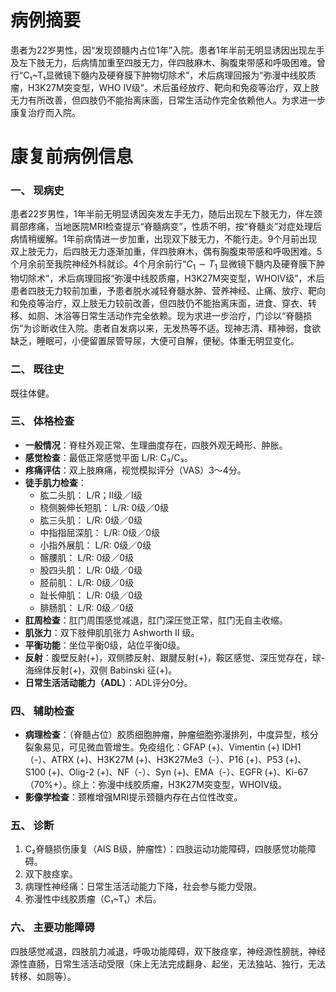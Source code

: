 # 病例摘要

患者为22岁男性，因“发现颈髓内占位1年”入院。患者1年半前无明显诱因出现左手及左下肢无力，后病情加重至四肢无力，伴四肢麻木、胸腹束带感和呼吸困难。曾行“C₁~T₁显微镜下髓内及硬脊膜下肿物切除术”，术后病理回报为“弥漫中线胶质瘤，H3K27M突变型，WHO IV级”。术后虽经放疗、靶向和免疫等治疗，双上肢无力有所改善，但四肢仍不能抬离床面，日常生活动作完全依赖他人。为求进一步康复治疗而入院。

# 康复前病例信息

### 一、 现病史

患者22岁男性，1年半前无明显诱因突发左手无力，随后出现左下肢无力，伴左颈肩部疼痛，当地医院MRI检查提示“脊髓病变”，性质不明，按“脊髓炎”对症处理后病情稍缓解。1年前病情进一步加重，出现双下肢无力，不能行走。9个月前出现双上肢无力，后四肢无力逐渐加重，伴四肢麻木，偶有胸腹束带感和呼吸困难。5个月余前至我院神经外科就诊。4个月余前行“$C_1 \sim T_1$ 显微镜下髓内及硬脊膜下肿物切除术”，术后病理回报“弥漫中线胶质瘤，H3K27M突变型，WHOIV级”，术后患者四肢无力较前加重，予患者脱水减轻脊髓水肿、营养神经、止痛、放疗、靶向和免疫等治疗，双上肢无力较前改善，但四肢仍不能抬离床面，进食、穿衣、转移、如厕、沐浴等日常生活动作完全依赖。现为求进一步治疗，门诊以“脊髓损伤”为诊断收住入院。患者自发病以来，无发热等不适。现神志清、精神弱，食欲缺乏，睡眠可，小便留置尿管导尿，大便可自解，便秘。体重无明显变化。

### 二、 既往史

既往体健。

### 三、 体格检查

*   **一般情况**：脊柱外观正常、生理曲度存在，四肢外观无畸形、肿胀。
*   **感觉检查**：最低正常感觉平面 L/R: C₃/C₃。
*   **疼痛评估**：双上肢麻痛，视觉模拟评分（VAS）3～4分。
*   **徒手肌力检查**：
    *   肱二头肌： L/R；Ⅱ级／Ⅰ级
    *   桡侧腕伸长短肌： L/R: 0级／0级
    *   肱三头肌： L/R: 0级／0级
    *   中指指屈深肌： L/R: 0级／0级
    *   小指外展肌： L/R: 0级／0级
    *   髂腰肌： L/R: 0级／0级
    *   股四头肌： L/R: 0级／0级
    *   胫前肌： L/R: 0级／0级
    *   趾长伸肌： L/R: 0级／0级
    *   腓肠肌： L/R: 0级／0级
*   **肛周检查**：肛门周围感觉减退，肛门深压觉正常，肛门无自主收缩。
*   **肌张力**：双下肢伸肌肌张力 Ashworth II 级。
*   **平衡功能**：坐位平衡0级，站位平衡0级。
*   **反射**：腹壁反射(+)，双侧膝反射、跟腱反射(+)，鞍区感觉、深压觉存在，球-海绵体反射(+)，双侧 Babinski 征(+)。
*   **日常生活活动能力（ADL）**：ADL评分0分。

### 四、 辅助检查

*   **病理检查**：（脊髓占位）胶质细胞肿瘤，肿瘤细胞弥漫排列，中度异型，核分裂象易见，可见微血管增生。免疫组化：GFAP (+)、Vimentin (+) IDH1（-）、ATRX (+)、H3K27M (+)、H3K27Me3（-）、P16 (+)、P53 (+)、S100 (+)、Olig-2 (+)、NF（-）、Syn (+)、EMA（-）、EGFR (+)、Ki-67（70%+）。综上：弥漫中线胶质瘤，H3K27M突变型，WHOIV级。
*   **影像学检查**：颈椎增强MRI提示颈髓内存在占位性改变。

### 五、 诊断

1.  C₂脊髓损伤康复（AIS B级，肿瘤性）：四肢运动功能障碍，四肢感觉功能障碍。
2.  双下肢痉挛。
3.  病理性神经痛：日常生活活动能力下降，社会参与能力受限。
4.  弥漫性中线胶质瘤（C₁~T₁）术后。

### 六、 主要功能障碍

四肢感觉减退，四肢肌力减退，呼吸功能障碍，双下肢痉挛，神经源性膀胱，神经源性直肠，日常生活活动受限（床上无法完成翻身、起坐，无法独站、独行，无法转移、如厕等）。
